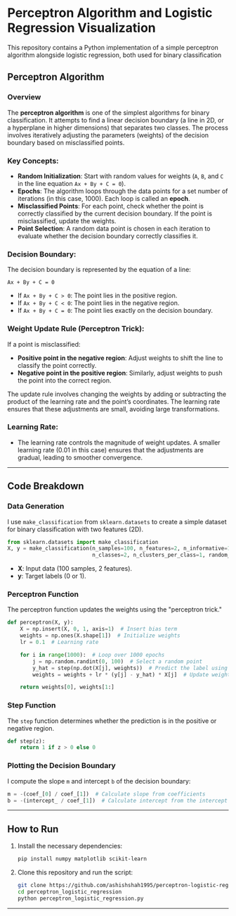# Perceptron Algorithm and Logistic Regression Visualization

This repository contains a Python implementation of a simple perceptron algorithm alongside logistic regression, both used for binary classification

## Perceptron Algorithm

### Overview
The **perceptron algorithm** is one of the simplest algorithms for binary classification. It attempts to find a linear decision boundary (a line in 2D, or a hyperplane in higher dimensions) that separates two classes. The process involves iteratively adjusting the parameters (weights) of the decision boundary based on misclassified points.

### Key Concepts:
- **Random Initialization**: Start with random values for weights (`A`, `B`, and `C` in the line equation `Ax + By + C = 0`).
- **Epochs**: The algorithm loops through the data points for a set number of iterations (in this case, 1000). Each loop is called an **epoch**.
- **Misclassified Points**: For each point, check whether the point is correctly classified by the current decision boundary. If the point is misclassified, update the weights.
- **Point Selection**: A random data point is chosen in each iteration to evaluate whether the decision boundary correctly classifies it.

### Decision Boundary:
The decision boundary is represented by the equation of a line:
```
Ax + By + C = 0
```
- If `Ax + By + C > 0`: The point lies in the positive region.
- If `Ax + By + C < 0`: The point lies in the negative region.
- If `Ax + By + C = 0`: The point lies exactly on the decision boundary.

### Weight Update Rule (Perceptron Trick):
If a point is misclassified:
- **Positive point in the negative region**: Adjust weights to shift the line to classify the point correctly.
- **Negative point in the positive region**: Similarly, adjust weights to push the point into the correct region.
  
The update rule involves changing the weights by adding or subtracting the product of the learning rate and the point’s coordinates. The learning rate ensures that these adjustments are small, avoiding large transformations.

### Learning Rate:
- The learning rate controls the magnitude of weight updates. A smaller learning rate (0.01 in this case) ensures that the adjustments are gradual, leading to smoother convergence.

---

## Code Breakdown

### Data Generation
I use `make_classification` from `sklearn.datasets` to create a simple dataset for binary classification with two features (2D).
```python
from sklearn.datasets import make_classification
X, y = make_classification(n_samples=100, n_features=2, n_informative=1, n_redundant=0,
                           n_classes=2, n_clusters_per_class=1, random_state=41, hypercube=False, class_sep=10)
```
- **X**: Input data (100 samples, 2 features).
- **y**: Target labels (0 or 1).

### Perceptron Function
The perceptron function updates the weights using the "perceptron trick."
```python
def perceptron(X, y):
    X = np.insert(X, 0, 1, axis=1)  # Insert bias term
    weights = np.ones(X.shape[1])  # Initialize weights
    lr = 0.1  # Learning rate

    for i in range(1000):  # Loop over 1000 epochs
        j = np.random.randint(0, 100)  # Select a random point
        y_hat = step(np.dot(X[j], weights))  # Predict the label using current weights
        weights = weights + lr * (y[j] - y_hat) * X[j]  # Update weights

    return weights[0], weights[1:]
```

### Step Function
The `step` function determines whether the prediction is in the positive or negative region.
```python
def step(z):
    return 1 if z > 0 else 0
```

### Plotting the Decision Boundary
I compute the slope `m` and intercept `b` of the decision boundary:
```python
m = -(coef_[0] / coef_[1])  # Calculate slope from coefficients
b = -(intercept_ / coef_[1])  # Calculate intercept from the intercept term
```
---

## How to Run

1. Install the necessary dependencies:
   ```bash
   pip install numpy matplotlib scikit-learn
   ```
   
2. Clone this repository and run the script:
   ```bash
   git clone https://github.com/ashishshah1995/perceptron-logistic-regression.git
   cd perceptron_logistic_regression
   python perceptron_logistic_regression.py
   ```
---

